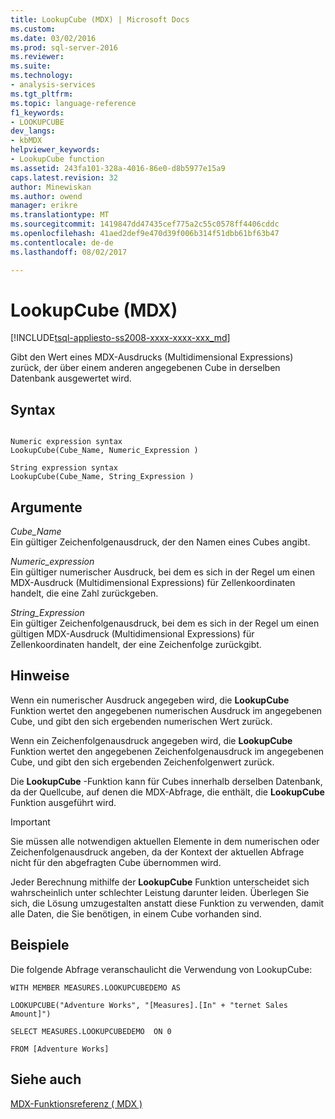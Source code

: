 ```yaml
---
title: LookupCube (MDX) | Microsoft Docs
ms.custom: 
ms.date: 03/02/2016
ms.prod: sql-server-2016
ms.reviewer: 
ms.suite: 
ms.technology:
- analysis-services
ms.tgt_pltfrm: 
ms.topic: language-reference
f1_keywords:
- LOOKUPCUBE
dev_langs:
- kbMDX
helpviewer_keywords:
- LookupCube function
ms.assetid: 243fa101-328a-4016-86e0-d8b5977e15a9
caps.latest.revision: 32
author: Minewiskan
ms.author: owend
manager: erikre
ms.translationtype: MT
ms.sourcegitcommit: 1419847dd47435cef775a2c55c0578ff4406cddc
ms.openlocfilehash: 41aed2def9e470d39f006b314f51dbb61bf63b47
ms.contentlocale: de-de
ms.lasthandoff: 08/02/2017

---
```

# <a name="lookupcube-mdx"></a>LookupCube (MDX)
[!INCLUDE[tsql-appliesto-ss2008-xxxx-xxxx-xxx_md](../includes/tsql-appliesto-ss2008-xxxx-xxxx-xxx-md.md)]

  Gibt den Wert eines MDX-Ausdrucks (Multidimensional Expressions) zurück, der über einem anderen angegebenen Cube in derselben Datenbank ausgewertet wird.  
  
## <a name="syntax"></a>Syntax  
  
```  
  
Numeric expression syntax  
LookupCube(Cube_Name, Numeric_Expression )  
  
String expression syntax  
LookupCube(Cube_Name, String_Expression )  
```  
  
## <a name="arguments"></a>Argumente  
 *Cube_Name*  
 Ein gültiger Zeichenfolgenausdruck, der den Namen eines Cubes angibt.  
  
 *Numeric_expression*  
 Ein gültiger numerischer Ausdruck, bei dem es sich in der Regel um einen MDX-Ausdruck (Multidimensional Expressions) für Zellenkoordinaten handelt, die eine Zahl zurückgeben.  
  
 *String_Expression*  
 Ein gültiger Zeichenfolgenausdruck, bei dem es sich in der Regel um einen gültigen MDX-Ausdruck (Multidimensional Expressions) für Zellenkoordinaten handelt, der eine Zeichenfolge zurückgibt.  
  
## <a name="remarks"></a>Hinweise  
 Wenn ein numerischer Ausdruck angegeben wird, die **LookupCube** Funktion wertet den angegebenen numerischen Ausdruck im angegebenen Cube, und gibt den sich ergebenden numerischen Wert zurück.  
  
 Wenn ein Zeichenfolgenausdruck angegeben wird, die **LookupCube** Funktion wertet den angegebenen Zeichenfolgenausdruck im angegebenen Cube, und gibt den sich ergebenden Zeichenfolgenwert zurück.  
  
 Die **LookupCube** -Funktion kann für Cubes innerhalb derselben Datenbank, da der Quellcube, auf denen die MDX-Abfrage, die enthält, die **LookupCube** Funktion ausgeführt wird.  
  
> [!IMPORTANT]  
>  Sie müssen alle notwendigen aktuellen Elemente in dem numerischen oder Zeichenfolgenausdruck angeben, da der Kontext der aktuellen Abfrage nicht für den abgefragten Cube übernommen wird.  
  
 Jeder Berechnung mithilfe der **LookupCube** Funktion unterscheidet sich wahrscheinlich unter schlechter Leistung darunter leiden. Überlegen Sie sich, die Lösung umzugestalten anstatt diese Funktion zu verwenden, damit alle Daten, die Sie benötigen, in einem Cube vorhanden sind.  
  
## <a name="examples"></a>Beispiele  
 Die folgende Abfrage veranschaulicht die Verwendung von LookupCube:  
  
 `WITH MEMBER MEASURES.LOOKUPCUBEDEMO AS`  
  
 `LOOKUPCUBE("Adventure Works", "[Measures].[In" + "ternet Sales Amount]")`  
  
 `SELECT MEASURES.LOOKUPCUBEDEMO  ON 0`  
  
 `FROM [Adventure Works]`  
  
## <a name="see-also"></a>Siehe auch  
 [MDX-Funktionsreferenz &#40; MDX &#41;](../mdx/mdx-function-reference-mdx.md)  
  
  

